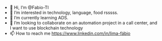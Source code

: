 - 👋 Hi, I’m @Fabio-TI
- 👀 I’m interested in technology, language, food rsssss.
- 🌱 I’m currently learning ADS.
- 💞️ I’m looking to collaborate on an automation project in a call center, and I want to use blockchain technology
- 📫 How to reach me https://www.linkedin.com/in/lima-fábio

<!---
Fabio-TI/Fabio-TI is a ✨ special ✨ repository because its `README.md` (this file) appears on your GitHub profile.
You can click the Preview link to take a look at your changes.
--->
